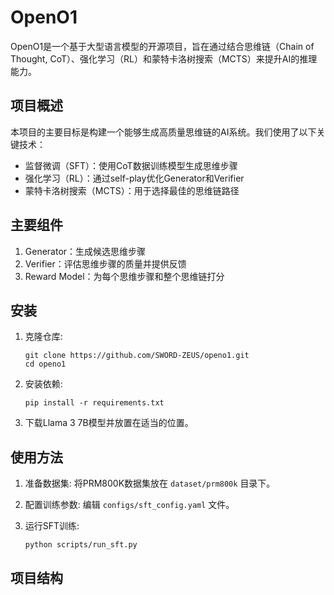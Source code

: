 # OpenO1

OpenO1是一个基于大型语言模型的开源项目，旨在通过结合思维链（Chain of Thought, CoT）、强化学习（RL）和蒙特卡洛树搜索（MCTS）来提升AI的推理能力。

## 项目概述

本项目的主要目标是构建一个能够生成高质量思维链的AI系统。我们使用了以下关键技术：

- 监督微调（SFT）：使用CoT数据训练模型生成思维步骤
- 强化学习（RL）：通过self-play优化Generator和Verifier
- 蒙特卡洛树搜索（MCTS）：用于选择最佳的思维链路径

## 主要组件

1. Generator：生成候选思维步骤
2. Verifier：评估思维步骤的质量并提供反馈
3. Reward Model：为每个思维步骤和整个思维链打分

## 安装

1. 克隆仓库:
   ```
   git clone https://github.com/SWORD-ZEUS/openo1.git
   cd openo1
   ```

2. 安装依赖:
   ```
   pip install -r requirements.txt
   ```

3. 下载Llama 3 7B模型并放置在适当的位置。

## 使用方法

1. 准备数据集:
   将PRM800K数据集放在 `dataset/prm800k` 目录下。

2. 配置训练参数:
   编辑 `configs/sft_config.yaml` 文件。

3. 运行SFT训练:
   ```
   python scripts/run_sft.py
   ```

## 项目结构

